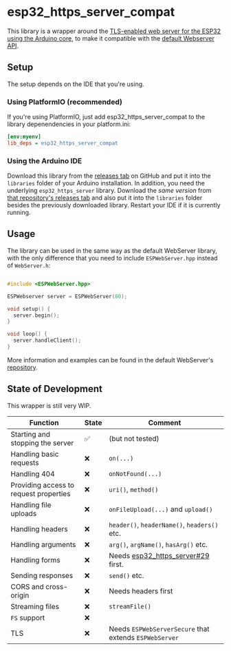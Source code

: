 # esp32_https_server_compat

This library is a wrapper around the [TLS-enabled web server for the ESP32 using the Arduino core](https://github.com/fhessel/esp32_https_server), to make it compatible with the [default Webserver API](https://github.com/espressif/arduino-esp32/tree/master/libraries/WebServer).

## Setup

The setup depends on the IDE that you're using.

### Using PlatformIO (recommended)

If you're using PlatformIO, just add esp32_https_server_compat to the library depenendencies in your platform.ini:

```ini
[env:myenv]
lib_deps = esp32_https_server_compat
```

### Using the Arduino IDE

Download this library from the [releases tab](https://github.com/fhessel/esp32_https_server_compat/releases) on GitHub and put it into the `libraries` folder of your Arduino installation. In addition, you need the underlying `esp32_https_server` library. Download the _same version_ from [that repository's releases tab](https://github.com/fhessel/esp32_https_server/releases) and also put it into the `libraries` folder besides the previously downloaded library. Restart your IDE if it is currently running.

## Usage

The library can be used in the same way as the default WebServer library, with the only difference that you need to include `ESPWebServer.hpp` instead of `WebServer.h`:

```c++

#include <ESPWebServer.hpp>

ESPWebserver server = ESPWebServer(80);

void setup() {
  server.begin();
}

void loop() {
  server.handleClient();
}
```

More information and examples can be found in the default WebServer's [repository](https://github.com/espressif/arduino-esp32/tree/master/libraries/WebServer).

## State of Development

This wrapper is still very WIP.

| Function | State | Comment |
| -------- | ----- | ------- |
| Starting and stopping the server | ✅ | (but not tested) |
| Handling basic requests | ❌ | `on(...)` |
| Handling 404 | ❌ | `onNotFound(...)` |
| Providing access to request properties | ❌ | `uri()`, `method()` |
| Handling file uploads | ❌ | `onFileUpload(...)` and `upload()` |
| Handling headers | ❌ | `header()`, `headerName()`, `headers()` etc. |
| Handling arguments | ❌ | `arg()`, `argName()`, `hasArg()` etc. |
| Handling forms | ❌ | Needs [esp32_https_server#29](https://github.com/fhessel/esp32_https_server/issues/29) first. |
| Sending responses | ❌ | `send()` etc. |
| CORS and cross-origin | ❌ | Needs headers first |
| Streaming files | ❌ | `streamFile()` |
| `FS` support | ❌ | |
| TLS | ❌ | Needs `ESPWebServerSecure` that extends `ESPWebServer` |
